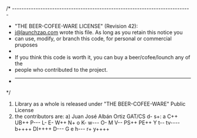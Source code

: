 /* ----------------------------------------------------------------------------
 * "THE BEER-COFEE-WARE LICENSE" (Revision 42):
 * <j@launchzap.com> wrote this file.  As long as you retain this notice you
 * can use, modify, or branch this code, for personal or commercial pruposes
 * 
 * If you think this code is worth it, you can buy a beer/cofee/lounch any of the  
 * people who contributed to the project.
 * ----------------------------------------------------------------------------
 */

1) Library as a whole is released under "THE BEER-COFEE-WARE" Public License
2) the contributors are:
	a) Juan José Albán Ortiz
    GAT/CS d- s+: a C++ UB++ P--- L- E- W++ N+ o K- w--- O- M V-- PS++
    PE++ Y t-- tv---- b++++ DI++++ D--- G e h--- r+ y++++

